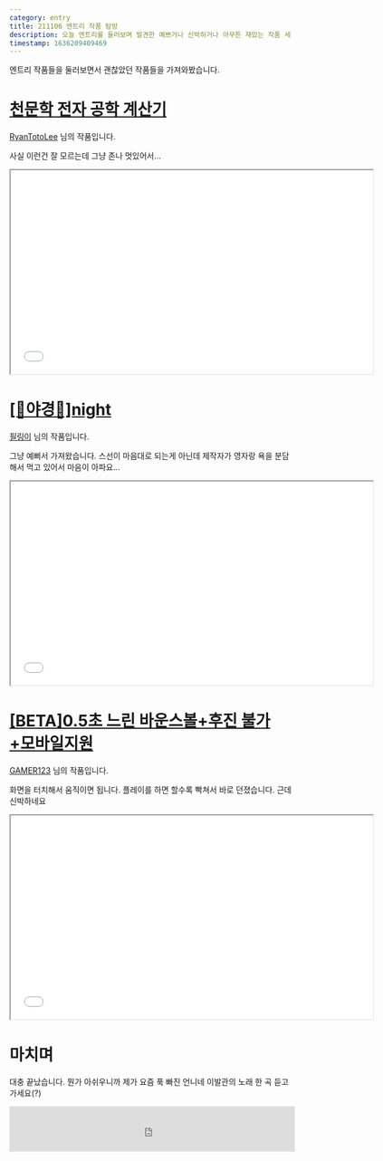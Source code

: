 ```yaml
---
category: entry
title: 211106 엔트리 작품 탐방
description: 오늘 엔트리를 둘러보며 발견한 예쁘거나 신박하거나 아무튼 재밌는 작품 세 개를 가져와봤어요.
timestamp: 1636209409469
---
```


<!-- <div class="iwrap entry"><iframe src="/api/entry/616b14ea44cc5904eedab907?inject=https://pastebin.com/raw/SwfSTRHU" height="360" width="640"></iframe></div> -->

엔트리 작품들을 둘러보면서 괜찮았던 작품들을 가져와봤습니다.

# [천문학 전자 공학 계산기](https://playentry.org/project/6180dabec2719d0021df89f4)

[RyanTotoLee](https://playentry.org/profile/5f864d8ffde842086f50d126) 님의 작품입니다.

사실 이런건 잘 모르는데 그냥 존나 멋있어서...

<div class="iwrap entry"><iframe src="/api/entry/6180dabec2719d0021df89f4" height="360" width="640"></iframe></div>

# [\[💛야경💛\]night](https://playentry.org/project/60a8e4b1193aea030eb90054)

[필링이](https://playentry.org/profile/5f7d889904c202061a949279) 님의 작품입니다.

그냥 예뻐서 가져왔습니다. 스선이 마음대로 되는게 아닌데 제작자가 영자랑 욕을 분담해서 먹고 있어서 마음이 아파요...

<div class="iwrap entry"><iframe src="/api/entry/60a8e4b1193aea030eb90054" height="360" width="640"></iframe></div>

# [\[BETA\]0.5초 느린 바운스볼+후진 불가+모바일지원](https://playentry.org/project/61862fae00b93a006eae0827)

[GAMER123](https://playentry.org/profile/61412eee9d511b684eaec9d6) 님의 작품입니다.

화면을 터치해서 움직이면 됩니다. 플레이를 하면 할수록 빡쳐서 바로 던졌습니다. 근데 신박하네요

<div class="iwrap entry"><iframe src="/api/entry/61862fae00b93a006eae0827" height="360" width="640"></iframe></div>

# 마치며

대충 끝났습니다. 뭔가 아쉬우니까 제가 요즘 푹 빠진 언니네 이발관의 노래 한 곡 듣고 가세요(?)

<div class="iwrap"><iframe src="https://open.spotify.com/embed/track/0o29ZYfMkduYssRlefeb8s?utm_source=generator" width="100%" height="80" frameBorder="0" allowfullscreen="" allow="autoplay; clipboard-write; encrypted-media; fullscreen; picture-in-picture"></iframe></div>

